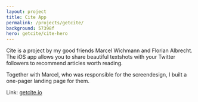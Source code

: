 ```yaml
---
layout: project
title: Cite App
permalink: /projects/getcite/
background: 57398f
hero: getcite/cite-hero
---
```

Cite is a project by my good friends Marcel Wichmann and Florian Albrecht. The iOS app allows you to share beautiful textshots with your Twitter followers to recommend articles worth reading.

Together with Marcel, who was responsible for the screendesign, I built a one-pager landing page for them.

Link: [getcite.io](http://getcite.io)
